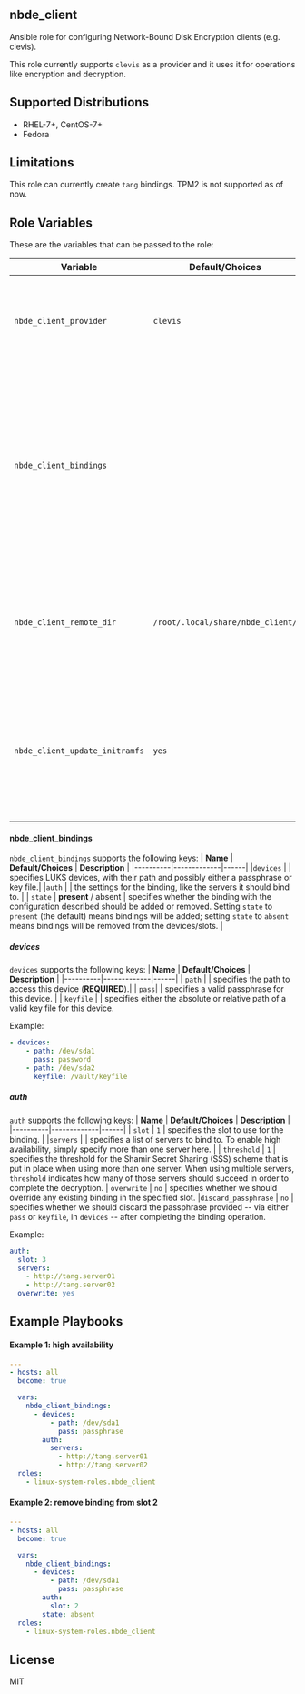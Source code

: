 nbde_client
-----------

Ansible role for configuring Network-Bound Disk Encryption clients (e.g. clevis).

This role currently supports `clevis` as a provider and it uses it for operations like encryption
and decryption.


Supported Distributions
-----------------------
* RHEL-7+, CentOS-7+
* Fedora


Limitations
-----------
This role can currently create `tang` bindings. TPM2 is not supported as of now.


Role Variables
--------------

These are the variables that can be passed to the role:


| **Variable** | **Default/Choices** | **Description** |
|----------|-------------|------|
| `nbde_client_provider` | `clevis`| identifies the provider for the `nbde_client` role. We currently support `clevis`.|
| `nbde_client_bindings` | | a list containing groups of LUKS devices and applicable settings for a binding. This group of devices contains specific binding configurations to be applied to the set of devices.
|`nbde_client_remote_dir` | `/root/.local/share/nbde_client/` |  specifies a directory in the remote hosts that may be used for storing temporary data such as transferred keyfiles. |
|`nbde_client_update_initramfs` | `yes` | indicates whether the initramfs should be updated in case changes are made when processing the clevis operations on the devices.|


#### nbde_client_bindings
`nbde_client_bindings` supports the following keys:
| **Name** | **Default/Choices** | **Description** |
|----------|-------------|------|
|`devices` | | specifies LUKS devices, with their path and possibly either a passphrase or key file.|
|`auth` | | the settings for the binding, like the servers it should bind to. |
| `state` | **present** / absent | specifies whether the binding with the configuration described should be added or removed. Setting `state` to `present` (the default) means bindings will be added; setting `state` to `absent` means bindings will be removed from the devices/slots. |


##### devices
`devices` supports the following keys:
| **Name** | **Default/Choices** | **Description** |
|----------|-------------|------|
| `path` | | specifies the path to access this device (**REQUIRED**).|
| `pass`| |  specifies a valid passphrase for this device. |
| `keyfile` | | specifies either the absolute or relative path of a valid key file for this device.

Example:
```yaml
- devices:
    - path: /dev/sda1
      pass: password
    - path: /dev/sda2
      keyfile: /vault/keyfile
```

##### auth
`auth` supports the following keys:
| **Name** | **Default/Choices** | **Description** |
|----------|-------------|------|
| `slot` | `1` | specifies the slot to use for the binding. |
|`servers` | | specifies a list of servers to bind to. To enable high availability, simply specify more than one server here. |
| `threshold` | `1` | specifies the threshold for the Shamir Secret Sharing (SSS) scheme that is put in place when using more than one server. When using multiple servers, `threshold` indicates how many of those servers should succeed in order to complete the decryption.
| `overwrite` | `no` | specifies whether we should override any existing binding in the specified slot.
|`discard_passphrase` |  `no` | specifies whether we should discard the passphrase provided  -- via either `pass` or `keyfile`, in `devices` -- after completing the binding operation.


Example:
```yaml
auth:
  slot: 3
  servers:
    - http://tang.server01
    - http://tang.server02
  overwrite: yes
```


Example Playbooks
----------------
#### Example 1: high availability

```yaml
---
- hosts: all
  become: true

  vars:
    nbde_client_bindings:
      - devices:
          - path: /dev/sda1
            pass: passphrase
        auth:
          servers:
            - http://tang.server01
            - http://tang.server02
  roles:
    - linux-system-roles.nbde_client
```

#### Example 2: remove binding from slot 2
```yaml
---
- hosts: all
  become: true

  vars:
    nbde_client_bindings:
      - devices:
          - path: /dev/sda1
            pass: passphrase
        auth:
          slot: 2
        state: absent
  roles:
    - linux-system-roles.nbde_client
```


License
-------

MIT
